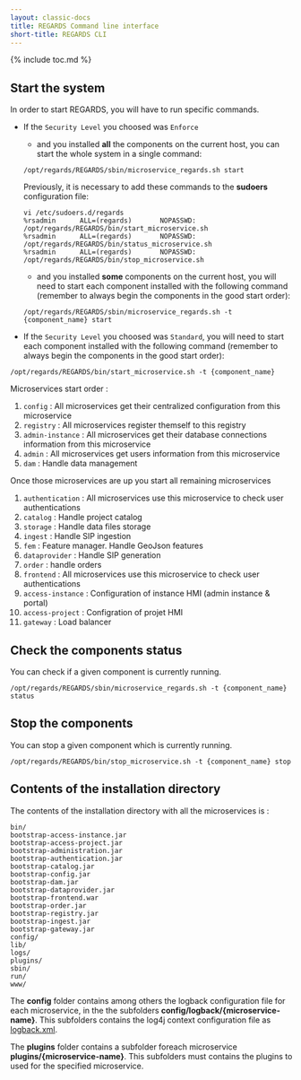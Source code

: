 ```yaml
---
layout: classic-docs
title: REGARDS Command line interface
short-title: REGARDS CLI
---
```


{% include toc.md %}

## Start the system

In order to start REGARDS, you will have to run specific commands.

- If the `Security Level` you choosed was `Enforce`
  - and you installed **all** the components on the current host, you can start the whole system in a single command:
  ```shell
  /opt/regards/REGARDS/sbin/microservice_regards.sh start
  ```

    Previously, it is necessary to add these commands to the **sudoers** configuration file:
  ```shell
  vi /etc/sudoers.d/regards
  %rsadmin      ALL=(regards)       NOPASSWD: /opt/regards/REGARDS/bin/start_microservice.sh
  %rsadmin      ALL=(regards)       NOPASSWD: /opt/regards/REGARDS/bin/status_microservice.sh
  %rsadmin      ALL=(regards)       NOPASSWD: /opt/regards/REGARDS/bin/stop_microservice.sh
  ```

  - and you installed **some** components on the current host, you will need to start each component installed with the following command (remember to always begin the components in the good start order):
  ```shell
  /opt/regards/REGARDS/sbin/microservice_regards.sh -t {component_name} start
  ```


- If the `Security Level` you choosed was `Standard`, you will need to start each component installed with the following command (remember to always begin the components in the good start order):
```shell
/opt/regards/REGARDS/bin/start_microservice.sh -t {component_name}
```

Microservices start order :
 1. `config` : All microservices get their centralized configuration from this microservice
 2. `registry` : All microservices register themself to this registry
 3. `admin-instance` : All microservices get their database connections information from this microservice
 4. `admin` : All microservices get users information from this microservice
 5. `dam` : Handle data management
 
 Once those microservices are up you start all remaining microservices

 1. `authentication` : All microservices use this microservice to check user authentications
 2. `catalog` : Handle project catalog
 3. `storage` : Handle data files storage
 4. `ingest` : Handle SIP ingestion
 5. `fem` : Feature manager. Handle GeoJson features
 6. `dataprovider` : Handle SIP generation
 7. `order` : handle orders
 8. `frontend` : All microservices use this microservice to check user authentications
 9. `access-instance` : Configuration of instance HMI (admin instance & portal)
 10. `access-project` : Configration of projet HMI
 11. `gateway` : Load balancer
 

## Check the components status
You can check if a given component is currently running.

```shell
/opt/regards/REGARDS/sbin/microservice_regards.sh -t {component_name} status
```

## Stop the components
You can stop a given component which is currently running.

```shell
/opt/regards/REGARDS/bin/stop_microservice.sh -t {component_name} stop
```



## Contents of the installation directory
The contents of the installation directory with all the microservices is :
```shell
bin/
bootstrap-access-instance.jar
bootstrap-access-project.jar
bootstrap-administration.jar
bootstrap-authentication.jar
bootstrap-catalog.jar
bootstrap-config.jar
bootstrap-dam.jar
bootstrap-dataprovider.jar
bootstrap-frontend.war
bootstrap-order.jar
bootstrap-registry.jar
bootstrap-ingest.jar
bootstrap-gateway.jar
config/
lib/
logs/
plugins/
sbin/
run/
www/
```
The **config** folder contains among others the logback configuration file for each microservice, in the the subfolders **config/logback/{microservice-name}**. This subfolders contains the log4j context configuration file as [logback.xml](https://logback.qos.ch/manual/configuration.html).

The **plugins** folder contains a subfolder foreach microservice **plugins/{microservice-name}**. This subfolders must contains the plugins to used for the specified microservice.
